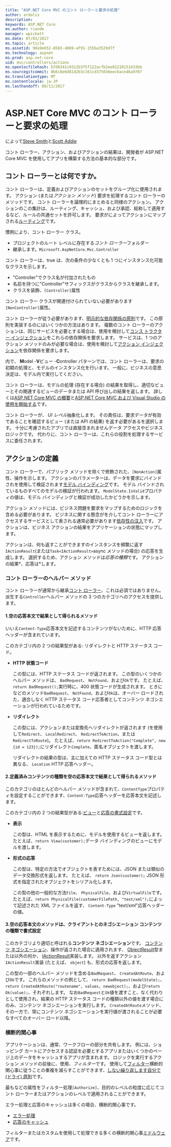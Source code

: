 ```yaml
---
title: "ASP.NET Core MVC のコント ローラーと要求の処理"
author: ardalis
description: 
keywords: ASP.NET Core
ms.author: riande
manager: wpickett
ms.date: 07/03/2017
ms.topic: article
ms.assetid: 9da9eb52-8583-4069-af91-155ba3529d7f
ms.technology: aspnet
ms.prod: asp.net-core
uid: mvc/controllers/actions
ms.openlocfilehash: b7d6341c0312b3f5f122acfb2ee01210151b33bb
ms.sourcegitcommit: 0b6c8e6d81d2b3c161cd375036eecbace46a9707
ms.translationtype: MT
ms.contentlocale: ja-JP
ms.lasthandoff: 08/11/2017
---
```

# <a name="handling-requests-with-controllers-in-aspnet-core-mvc"></a>ASP.NET Core MVC のコント ローラーと要求の処理

によって[Steve Smith](http://ardalis.com)と[Scott Addie](https://github.com/scottaddie)

コント ローラー、アクション、およびアクションの結果は、開発者が ASP.NET Core MVC を使用してアプリを構築する方法の基本的な部分です。

## <a name="what-is-a-controller"></a>コント ローラーとは何ですか。

コント ローラーは、定義およびアクションのセットをグループ化に使用されます。 アクション (または*アクション メソッド*) 要求を処理するコント ローラーのメソッドです。 コント ローラーを論理的にまとめると同様のアクション。 アクションのこの集計は、ルーティング、キャッシュ、および承認、総称して適用するなど、ルールの共通セットを許可します。 要求がによってアクションにマップされる[ルーティング](xref:mvc/controllers/routing)です。

慣例により、コント ローラー クラス。
* プロジェクトのルート レベルに存在する*コント ローラー*フォルダー
* 継承します。`Microsoft.AspNetCore.Mvc.Controller`

コント ローラーは、true は、次の条件の少なくとも 1 つにインスタンス化可能なクラスを示します。
* "Controller"でクラス名が付加されたもの
* 名前を持つに"Controller"サフィックスがクラスからクラスを継承します。
* クラスを装飾、`[Controller]`属性

コント ローラー クラスが関連付けられていない必要があります`[NonController]`属性。

コント ローラーが従う必要があります、[明示的な依存関係の原則](http://deviq.com/explicit-dependencies-principle)です。 この原則を実装するのにはいくつかの方法はあります。 複数のコント ローラーのアクションは、同じサービスを必要とする場合は、使用を検討して[コンス トラクター インジェクション](xref:mvc/controllers/dependency-injection#constructor-injection)をこれらの依存関係を要求します。 サービスは、1 つのアクション メソッドのみが必要な場合は、使用を検討して[アクション インジェクション](xref:mvc/controllers/dependency-injection#action-injection-with-fromservices)を依存関係を要求します。

内で、 **M**odel -**V**ビュー -**C**ontroller パターンでは、コント ローラーは、要求の初期の処理と、モデルのインスタンス化を行います。 一般に、ビジネスの意思決定は、モデル内で実行してください。

コント ローラーは、モデルの処理 (存在する場合) の結果を取得し、適切なビューとその関連するビューのデータまたは API 呼び出しの結果を返します。 詳しくは[ASP.NET Core MVC の概要](xref:mvc/overview)と[ASP.NET Core MVC および Visual Studio の使用を開始する](xref:tutorials/first-mvc-app/start-mvc)です。

コント ローラーが、 *UI レベル*抽象化します。 その責任は、要求データが有効であることを確認するビュー (または API の結果) を返す必要があるを選択します。 十分に考慮されたアプリでは直接含まれませんデータ アクセスやビジネス ロジックです。 代わりに、コント ローラーは、これらの役割を処理するサービスに委任されます。

## <a name="defining-actions"></a>アクションの定義

コント ローラーで、パブリック メソッドを除くで修飾された、`[NonAction]`属性、操作を示します。 アクションのパラメーターは、データを要求にバインドされを使用して検証されます[モデル バインディング](xref:mvc/models/model-binding)です。 モデル バインドされているものすべてのモデルの検証が行われます。 `ModelState.IsValid`プロパティの値は、モデル バインディングと検証が成功したかどうかを示します。

アクション メソッドには、ビジネス問題を要求をマップするためのロジックを含める必要があります。 ビジネスに関する懸念がを介してコント ローラーにアクセスするサービスとして表される通常必要があります[依存性の注入](xref:mvc/controllers/dependency-injection)です。 アクションは、ビジネス アクションの結果をアプリケーションの状態にマップします。

アクションは、何も返すことができますのインスタンスを頻繁に返す`IActionResult`(または`Task<IActionResult>`async メソッドの場合) の応答を生成します。 選択するため、アクション メソッドは*応答の種類*です。 アクションの結果*、応答は*します。

### <a name="controller-helper-methods"></a>コント ローラーのヘルパー メソッド

コント ローラーが通常から継承[コント ローラー](https://docs.microsoft.com/aspnet/core/api/microsoft.aspnetcore.mvc.controller)、これは必須ではありません。 派生する`Controller`ヘルパー メソッドの 3 つのカテゴリへのアクセスを提供します。

#### <a name="1-methods-resulting-in-an-empty-response-body"></a>1.空の応答本文で結果として得られるメソッド

いいえ`Content-Type`応答本文を記述するコンテンツがないために、HTTP 応答ヘッダーが含まれています。

このカテゴリ内の 2 つの結果型がある: リダイレクトと HTTP ステータス コード。

* **HTTP 状態コード**

    この型には、HTTP ステータス コードが返されます。 この型のいくつかのヘルパー メソッドは、 `BadRequest`、 `NotFound`、および`Ok`です。 たとえば、`return BadRequest();`実行時に、400 状態コードが生成されます。 ときになどのメソッド`BadRequest`、 `NotFound`、および`Ok`は、オーバー ロードされた、適合しなく HTTP ステータス コード応答者としてコンテンツ ネゴシエーションが行われているためです。

* **リダイレクト**

    この型には、アクションまたは変換先へリダイレクトが返されます (を使用して`Redirect`、 `LocalRedirect`、 `RedirectToAction`、または`RedirectToRoute`)。 たとえば、`return RedirectToAction("Complete", new {id = 123});`にリダイレクト`Complete`、匿名オブジェクトを渡します。

    リダイレクトの結果の型は、主に加えての HTTP ステータス コード型とは異なる、 `Location` HTTP 応答ヘッダー。

#### <a name="2-methods-resulting-in-a-non-empty-response-body-with-a-predefined-content-type"></a>2.定義済みコンテンツの種類を空の応答本文で結果として得られるメソッド

このカテゴリのほとんどのヘルパー メソッドが含まれて、`ContentType`プロパティを設定することができます、`Content-Type`応答ヘッダーを応答本文を記述します。

このカテゴリ内の 2 つの結果型がある:[ビュー](xref:mvc/views/overview)と[応答の書式設定](xref:mvc/models/formatting)です。

* **表示**

    この型は、HTML を表示するために、モデルを使用するビューを返します。 たとえば、`return View(customer);`データ バインディングのビューにモデルを渡します。

* **形式の応答**

    この型は、特定の方法でオブジェクトを表すためには、JSON または類似のデータ交換形式を返します。 たとえば、 `return Json(customer);` JSON 形式を指定されたオブジェクトをシリアル化します。
    
    この型の他の一般的な方法`File`、 `PhysicalFile`、および`VirtualFile`です。 たとえば、`return PhysicalFile(customerFilePath, "text/xml");`によって記述された XML ファイルを返す、 `Content-Type` "text/xml"応答ヘッダーの値。

#### <a name="3-methods-resulting-in-a-non-empty-response-body-formatted-in-a-content-type-negotiated-with-the-client"></a>3.空の応答本文のメソッドは、クライアントとのネゴシエーション コンテンツの種類で書式設定

このカテゴリより適切と呼ばれる**コンテンツ ネゴシエーション**です。 [コンテンツ ネゴシエーション](xref:mvc/models/formatting#content-negotiation)、操作が返された場合に適用されます、 [ObjectResult](https://docs.microsoft.com/aspnet/core/api/microsoft.aspnetcore.mvc.objectresult)型または以外の何か、 [IActionResult](https://docs.microsoft.com/aspnet/core/api/microsoft.aspnetcore.mvc.iactionresult)実装します。 以外を返すアクション`IActionResult`実装 (たとえば、 `object`) も、形式の応答を返します。

この型の一部のヘルパー メソッドを含める`BadRequest`、 `CreatedAtRoute`、および`Ok`です。 これらのメソッドの例として、 `return BadRequest(modelState);`、 `return CreatedAtRoute("routename", values, newobject);`、および`return Ok(value);`、それぞれします。 なお`BadRequest`と`Ok`値を渡すこと、なく代わりとして使用され、結果の HTTP ステータス コードの種類以外の値を渡す場合にのみ、コンテンツ ネゴシエーションを実行します。 `CreatedAtRoute`メソッド、その一方で、常にコンテンツ ネゴシエーションを実行値が渡されることが必要なすべてのオーバー ロード以降。

### <a name="cross-cutting-concerns"></a>横断的関心事

アプリケーションは、通常、ワークフローの部分を共有します。 例には、ショッピング カートにアクセスする認証を必要とするアプリまたはいくつかのページ上のデータをキャッシュするアプリが含まれます。 ロジックを実行するアクション メソッドの前後に、使用、*フィルター*です。 使用して[フィルター](xref:mvc/controllers/filters)横断的関心事に従うことの重複を減らすことができます、[しない繰り返します自分で (ドライ) 原則](http://deviq.com/don-t-repeat-yourself/)です。

最もなどの属性をフィルター処理`[Authorize]`、目的のレベルの粒度に応じてコント ローラーまたはアクションのレベルで適用されることができます。

エラー処理と応答のキャッシュは多くの場合、横断的関心事です。
   * [エラー処理](xref:mvc/controllers/filters#exception-filters)
   * [応答のキャッシュ](xref:performance/caching/response)

フィルターまたはカスタムを使用して処理できる多くの横断的関心事[ミドルウェア](xref:fundamentals/middleware)です。
